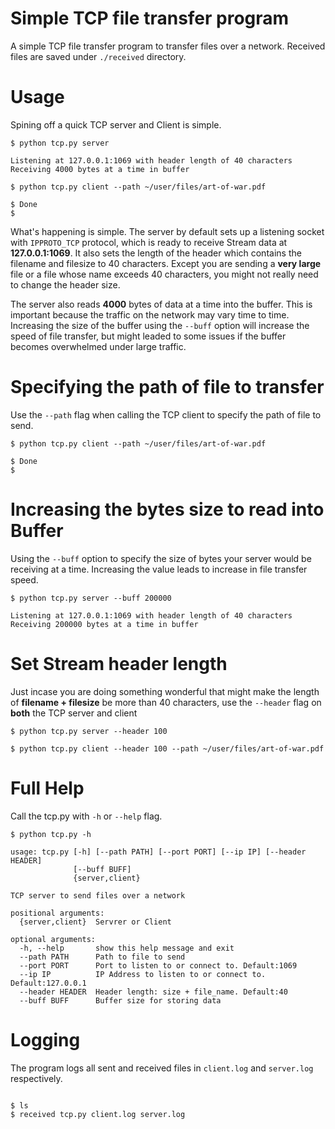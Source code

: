 # Simple TCP file transfer program

A simple TCP file transfer program to transfer files over a network.
Received files are saved under `./received` directory.



# Usage

Spining off a quick TCP server and Client is simple.

```
$ python tcp.py server

Listening at 127.0.0.1:1069 with header length of 40 characters
Receiving 4000 bytes at a time in buffer

```

```
$ python tcp.py client --path ~/user/files/art-of-war.pdf

$ Done
$

```

What's happening is simple. The server by default sets up a listening socket with `IPPROTO_TCP` protocol, which is ready to receive Stream data at **127.0.0.1:1069**. It also sets the length of the header which contains the filename and filesize to 40 characters. 
Except you are sending a **very large** file or a file whose name exceeds 40 characters, you might not really need to change the header size.

The server also reads **4000** bytes of data at a time into the buffer.
This is important because the traffic on the network may vary time to time. Increasing the size of the buffer using the `--buff` option will increase the speed of file transfer, but might leaded to some issues if the buffer becomes overwhelmed under large traffic.


# Specifying the path of file to transfer

Use the `--path` flag when calling the TCP client to specify the path of file to send.

```
$ python tcp.py client --path ~/user/files/art-of-war.pdf

$ Done
$

```

# Increasing the bytes size to read into Buffer

Using the `--buff` option to specify the size of bytes your server would be receiving at a time. Increasing the value leads to increase in file transfer speed.

```
$ python tcp.py server --buff 200000

Listening at 127.0.0.1:1069 with header length of 40 characters
Receiving 200000 bytes at a time in buffer

```

# Set Stream header length 

Just incase you are doing something wonderful that might make the length of **filename + filesize** be more than 40 characters, use the `--header` flag on **both** the TCP server and client


```
$ python tcp.py server --header 100

$ python tcp.py client --header 100 --path ~/user/files/art-of-war.pdf

```

# Full Help

Call the tcp.py with `-h` or `--help` flag.


```
$ python tcp.py -h

usage: tcp.py [-h] [--path PATH] [--port PORT] [--ip IP] [--header HEADER]
              [--buff BUFF]
              {server,client}

TCP server to send files over a network

positional arguments:
  {server,client}  Servrer or Client

optional arguments:
  -h, --help       show this help message and exit
  --path PATH      Path to file to send
  --port PORT      Port to listen to or connect to. Default:1069
  --ip IP          IP Address to listen to or connect to. Default:127.0.0.1
  --header HEADER  Header length: size + file_name. Default:40
  --buff BUFF      Buffer size for storing data

```

# Logging 

The program logs all sent and received files in `client.log` and `server.log` respectively.

```

$ ls
$ received tcp.py client.log server.log 

```


